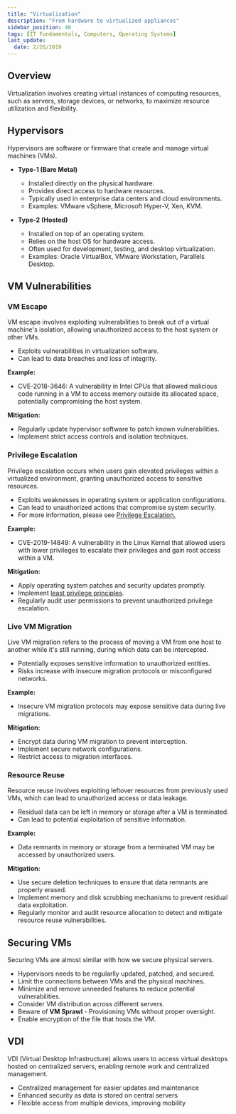 ```yaml
---
title: "Virtualization"
description: "From hardware to virtualized appliances"
sidebar_position: 40
tags: [IT Fundamentals, Computers, Operating Systems]
last_update:
  date: 2/26/2019
---
```



## Overview 

Virtualization involves creating virtual instances of computing resources, such as servers, storage devices, or networks, to maximize resource utilization and flexibility.


## Hypervisors

Hypervisors are software or firmware that create and manage virtual machines (VMs).

- **Type-1 (Bare Metal)**

    - Installed directly on the physical hardware.
    - Provides direct access to hardware resources.
    - Typically used in enterprise data centers and cloud environments.
    - Examples: VMware vSphere, Microsoft Hyper-V, Xen, KVM.

- **Type-2 (Hosted)**

    - Installed on top of an operating system.
    - Relies on the host OS for hardware access.
    - Often used for development, testing, and desktop virtualization.
    - Examples: Oracle VirtualBox, VMware Workstation, Parallels Desktop.

## VM Vulnerabilities 

### VM Escape

VM escape involves exploiting vulnerabilities to break out of a virtual machine's isolation, allowing unauthorized access to the host system or other VMs.

- Exploits vulnerabilities in virtualization software.
- Can lead to data breaches and loss of integrity.

**Example:**

- CVE-2018-3646: A vulnerability in Intel CPUs that allowed malicious code running in a VM to access memory outside its allocated space, potentially compromising the host system.

**Mitigation:**

- Regularly update hypervisor software to patch known vulnerabilities.
- Implement strict access controls and isolation techniques.


### Privilege Escalation

Privilege escalation occurs when users gain elevated privileges within a virtualized environment, granting unauthorized access to sensitive resources.

- Exploits weaknesses in operating system or application configurations.
- Can lead to unauthorized actions that compromise system security.
- For more information, please see [Privilege Escalation.](/docs/007-Cybersecurity/013-List-of-Attacks/014-Execution-and-Escalation.md#privilege-escalation)

**Example:**

- CVE-2019-14849: A vulnerability in the Linux Kernel that allowed users with lower privileges to escalate their privileges and gain root access within a VM.

**Mitigation:**

- Apply operating system patches and security updates promptly.
- Implement [least privilege principles](/docs/007-Cybersecurity/006-Identity-and-Access-Management/005-IAM-Concepts.md#principle-of-least-privilege).
- Regularly audit user permissions to prevent unauthorized privilege escalation.

### Live VM Migration

Live VM migration refers to the process of moving a VM from one host to another while it's still running, during which data can be intercepted.

- Potentially exposes sensitive information to unauthorized entities.
- Risks increase with insecure migration protocols or misconfigured networks.

**Example:**

- Insecure VM migration protocols may expose sensitive data during live migrations.

**Mitigation:**

- Encrypt data during VM migration to prevent interception.
- Implement secure network configurations.
- Restrict access to migration interfaces.

### Resource Reuse

Resource reuse involves exploiting leftover resources from previously used VMs, which can lead to unauthorized access or data leakage.

- Residual data can be left in memory or storage after a VM is terminated.
- Can lead to potential exploitation of sensitive information.

**Example:**

- Data remnants in memory or storage from a terminated VM may be accessed by unauthorized users.

**Mitigation:**

- Use secure deletion techniques to ensure that data remnants are properly erased.
- Implement memory and disk scrubbing mechanisms to prevent residual data exploitation.
- Regularly monitor and audit resource allocation to detect and mitigate resource reuse vulnerabilities.



## Securing VMs 

Securing VMs are almost similar with how we secure physical servers.

- Hypervisors needs to be regularlly updated, patched, and secured.
- Limit the connections between VMs and the physical machines.
- Minimize and remove unneeded features to reduce potential vulnerabilities.
- Consider VM distribution across different servers.
- Beware of **VM Sprawl** - Provisioning VMs without proper oversight.
- Enable encryption of the file that hosts the VM.


## VDI 

VDI (Virtual Desktop Infrastructure) allows users to access virtual desktops hosted on centralized servers, enabling remote work and centralized management.

- Centralized management for easier updates and maintenance
- Enhanced security as data is stored on central servers
- Flexible access from multiple devices, improving mobility